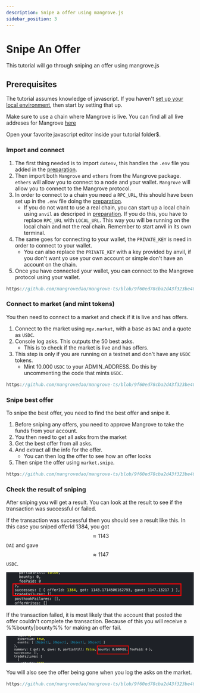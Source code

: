 ```yaml
---
description: Snipe a offer using mangrove.js
sidebar_position: 3
---
```


# Snipe An Offer

This tutorial will go through sniping an offer using mangrove.js

## Prerequisites

The tutorial assumes knowledge of javascript. If you haven't [set up your local environment](preparation.md), then start by setting that up.

Make sure to use a chain where Mangrove is live. You can find all all live addreses for Mangrove [here](../../contracts/technical-references/contract-addresses.md)

Open your favorite javascript editor inside your tutorial folder$.

### Import and connect

1. The first thing needed is to import `dotenv`, this handles the `.env` file you added in the [preparation](./preparation.md).
2. Then import both `Mangrove` and `ethers` from the Mangrove package. `ethers` will allow you to connect to a node and your wallet. `Mangrove` will allow you to connect to the Mangrove protocol.
3. In order to connect to a chain you need a `RPC_URL`, this should have been set up in the `.env` file doing the [preparation](./preparation.md).
    - If you do not want to use a real chain, you can start up a local chain using `anvil` as descriped in [preparation](./preparation.md). If you do this, you have to replace `RPC_URL` with `LOCAL_URL`. This way you will be running on the local chain and not the real chain. Remember to start anvil in its own terminal.
4. The same goes for connecting to your wallet, the `PRIVATE_KEY` is need in order to connect to your wallet.
    - You can also replace the `PRIVATE_KEY` with a key provided by anvil, if you don't want yo use your own account or simple don't have an account on the chain.
5. Once you have connected your wallet, you can connect to the Mangrove protocol using your wallet.

```javascript reference
https://github.com/mangrovedao/mangrove-ts/blob/9f60ed78cba2d43f323be400f8e5a7f17c4dcd68/packages/mangrove.js/examples/tutorials/snipe-offer.js#L1-L13
```

### Connect to market (and mint tokens)

You then need to connect to a market and check if it is live and has offers.

1. Connect to the market using `mgv.market`, with a base as `DAI` and a quote as `USDC`.
2. Console log asks. This outputs the 50 best asks.
   - This is to check if the market is live and has offers.
3. This step is only if you are running on a testnet and don't have any `USDC` tokens.
   - Mint 10.000 `USDC` to your ADMIN_ADDRESS. Do this by uncommenting the code that mints `USDC`.
  
```javascript reference
https://github.com/mangrovedao/mangrove-ts/blob/9f60ed78cba2d43f323be400f8e5a7f17c4dcd68/packages/mangrove.js/examples/tutorials/snipe-offer.js#L15-L24
```

### Snipe best offer

To snipe the best offer, you need to find the best offer and snipe it.

1. Before sniping any offers, you need to approve Mangrove to take the funds from your account.
2. You then need to get all asks from the market
3. Get the best offer from all asks.
4. And extract all the info for the offer.
   - You can then log the offer to see how an offer looks
5. Then snipe the offer using `market.snipe`.

```javascript reference
https://github.com/mangrovedao/mangrove-ts/blob/9f60ed78cba2d43f323be400f8e5a7f17c4dcd68/packages/mangrove.js/examples/tutorials/snipe-offer.js#L26-L44
```

### Check the result of sniping

After sniping you will get a result. You can look at the result to see if the transaction was successful or failed.

If the transaction was successful then you should see a result like this. In this case you sniped offerId 1384, you got $$\approx1143$$ `DAI` and gave $$\approx1147$$ `USDC`.

![Snipe success](../../../static/img/assets/snipe-success.png)

If the transaction failed, it is most likely that the account that posted the offer couldn't complete the transaction. Because of this you will receive a %%bounty|bounty%% for making an offer fail.

![Snipe failed](../../../static/img/assets/snipe-bounty.png)

You will also see the offer being gone when you log the asks on the market.

```javascript reference
https://github.com/mangrovedao/mangrove-ts/blob/9f60ed78cba2d43f323be400f8e5a7f17c4dcd68/packages/mangrove.js/examples/tutorials/snipe-offer.js#L46-L48
```